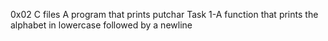 0x02 C files
A program that prints putchar
Task 1-A function that prints the alphabet in lowercase followed by a newline
